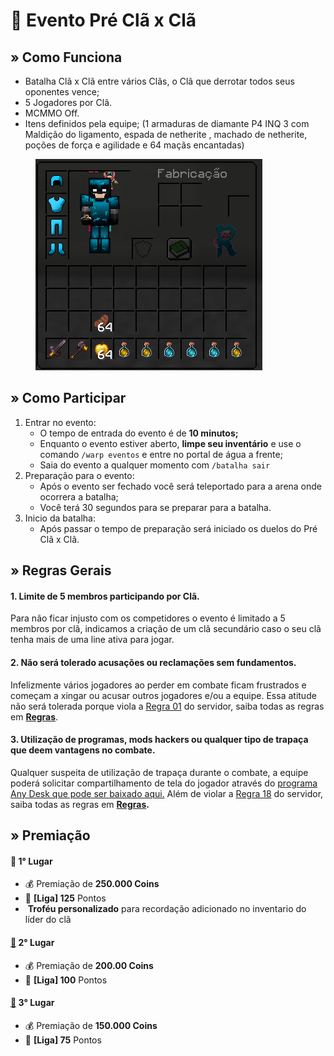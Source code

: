 # 🔰 Evento Pré Clã x Clã

## » Como Funciona

* Batalha Clã x Clã entre vários Clãs, o Clã que derrotar todos seus oponentes vence;
* 5 Jogadores por Clã.
* MCMMO Off.
* Itens definidos pela equipe; (1 armaduras de diamante P4 INQ 3 com Maldição do ligamento, espada de netherite , machado de netherite, poções de força e agilidade e 64 maçãs encantadas)



<figure><img src="../../../.gitbook/assets/image (106).png" alt=""><figcaption></figcaption></figure>

## » Como Participar

1. Entrar no evento:
   * O tempo de entrada do evento é de **10 minutos;**
   * Enquanto o evento estiver aberto, **limpe seu inventário** e use o comando `/warp eventos` e entre no portal de água a frente;
   * Saia do evento a qualquer momento com `/batalha sair`&#x20;
2. Preparação para o evento:
   * Após o evento ser fechado você será teleportado para a arena onde ocorrera a batalha;
   * Você terá 30 segundos para se preparar para a batalha.&#x20;
3. Inicio da batalha:
   * Após passar o tempo de preparação será iniciado os duelos do Pré Clã x Clã.

## » Regras Gerais

#### **1**. Limite de 5 membros participando por Clã.

Para não ficar injusto com os competidores o evento é limitado a 5 membros por clã, indicamos a criação de um clã secundário caso o seu clã tenha mais de uma line ativa para jogar.

#### **2. Não será tolerado acusações ou reclamações sem fundamentos.**

Infelizmente vários jogadores ao perder em combate ficam frustrados e começam a xingar ou acusar outros jogadores e/ou a equipe. Essa atitude não será tolerada porque viola a [Regra 01](https://wiki.rederevo.com/regras/chat#01) do servidor, saiba todas as regras em [**Regras**](../../../regras/).

#### **3. Utilização de programas, mods hackers ou qualquer tipo de trapaça que deem vantagens no combate.**

Qualquer suspeita de utilização de trapaça durante o combate, a equipe poderá solicitar compartilhamento de tela do jogador através do [programa Any Desk que pode ser baixado aqui.](https://anydesk.com/pt/downloads) Além de violar a [Regra 18](https://wiki.rederevo.com/regras/jogabilidade#01-7) do servidor, saiba todas as regras em [**Regras**](../../../regras/)**.**

## » Premiação

#### 🥇 **1° Lugar**

* 💰 Premiação de **250.000 Coins**
* 💎 **\[Liga] 125** Pontos
* <img src="../../../.gitbook/assets/trofeurevo (2).png" alt="" data-size="line"> **Troféu personalizado** para recordação adicionado no inventario do líder do clã

#### [🥈](https://emojipedia.org/2nd-place-medal/) **2° Lugar**

* 💰 Premiação de **200.00 Coins**
* 💎 **\[Liga] 100** Pontos

#### [🥉](https://emojipedia.org/3rd-place-medal/) **3° Lugar**

* 💰 Premiação de **150.000 Coins**
* 💎 **\[Liga] 75** Pontos



